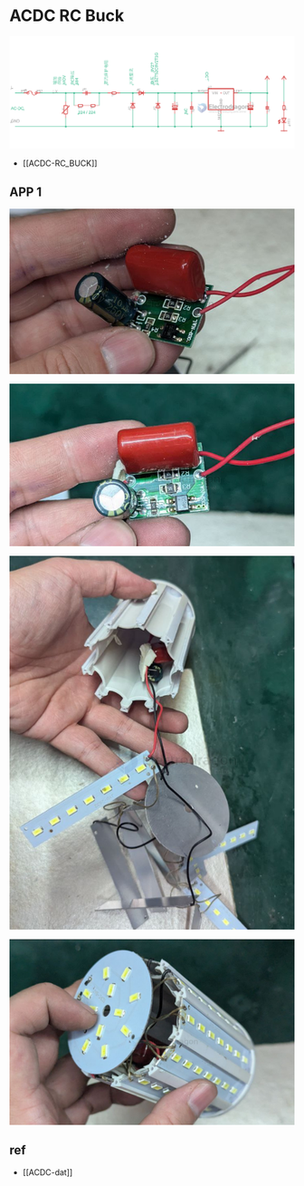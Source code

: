 
# ACDC RC Buck 

![](2023-08-31-18-49-57.png)


- [[ACDC-RC_BUCK]]


## APP 1 

![](2025-09-01-20-31-10.png)

![](2025-09-01-20-31-20.png)

![](2025-09-01-20-31-32.png)

![](2025-09-01-20-31-47.png)


## ref 

- [[ACDC-dat]]